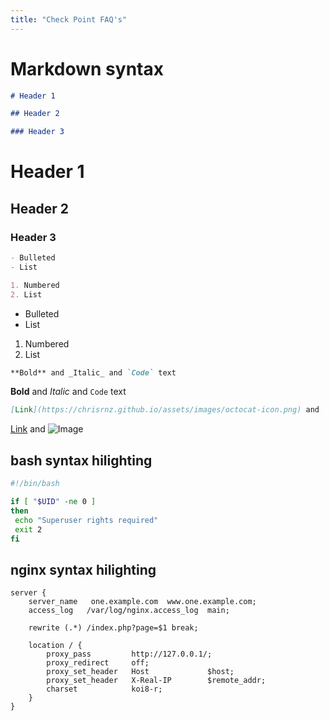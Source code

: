 ```yaml
---
title: "Check Point FAQ's"
---
```


# Markdown syntax

```markdown
# Header 1

## Header 2

### Header 3
```

# Header 1

## Header 2

### Header 3

```markdown
- Bulleted
- List

1. Numbered
2. List
```

- Bulleted
- List

1. Numbered
2. List

```markdown
**Bold** and _Italic_ and `Code` text
```

**Bold** and _Italic_ and `Code` text

```markdown
[Link](https://chrisrnz.github.io/assets/images/octocat-icon.png) and ![Image](/assets/images/octocat-icon.png)
```

[Link](https://chrisrnz.github.io/assets/images/octocat-icon.png) and ![Image](/assets/images/octocat-icon.png)

## bash syntax hilighting

```bash
#!/bin/bash

if [ "$UID" -ne 0 ]
then
 echo "Superuser rights required"
 exit 2
fi
```

## nginx syntax hilighting

```nginx
server {
    server_name   one.example.com  www.one.example.com;
    access_log   /var/log/nginx.access_log  main;

    rewrite (.*) /index.php?page=$1 break;

    location / {
        proxy_pass         http://127.0.0.1/;
        proxy_redirect     off;
        proxy_set_header   Host             $host;
        proxy_set_header   X-Real-IP        $remote_addr;
        charset            koi8-r;
    }
}
```
